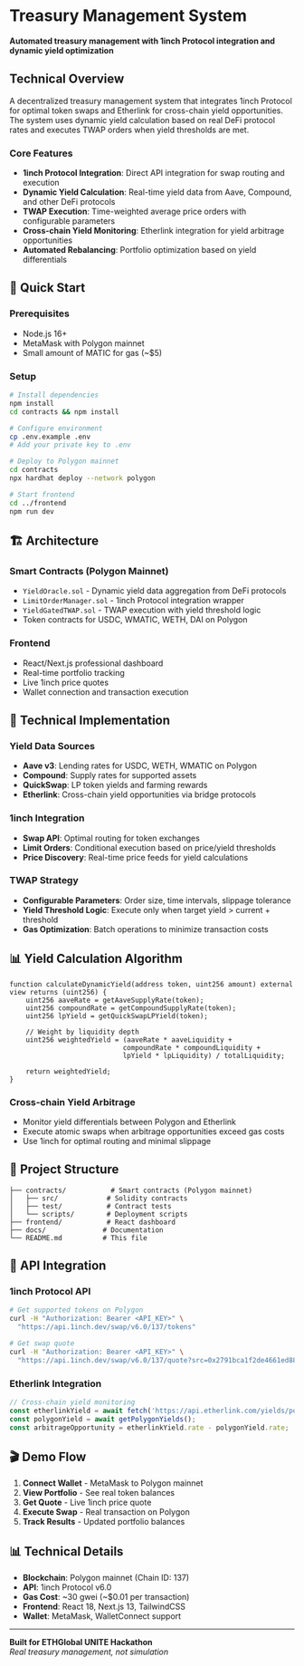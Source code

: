 # Treasury Management System

**Automated treasury management with 1inch Protocol integration and dynamic yield optimization**

## Technical Overview

A decentralized treasury management system that integrates 1inch Protocol for optimal token swaps and Etherlink for cross-chain yield opportunities. The system uses dynamic yield calculation based on real DeFi protocol rates and executes TWAP orders when yield thresholds are met.

### Core Features

- **1inch Protocol Integration**: Direct API integration for swap routing and execution
- **Dynamic Yield Calculation**: Real-time yield data from Aave, Compound, and other DeFi protocols
- **TWAP Execution**: Time-weighted average price orders with configurable parameters
- **Cross-chain Yield Monitoring**: Etherlink integration for yield arbitrage opportunities
- **Automated Rebalancing**: Portfolio optimization based on yield differentials

## 🚀 Quick Start

### Prerequisites
- Node.js 16+
- MetaMask with Polygon mainnet
- Small amount of MATIC for gas (~$5)

### Setup
```bash
# Install dependencies
npm install
cd contracts && npm install

# Configure environment
cp .env.example .env
# Add your private key to .env

# Deploy to Polygon mainnet
cd contracts
npx hardhat deploy --network polygon

# Start frontend
cd ../frontend
npm run dev
```

## 🏗️ Architecture

### Smart Contracts (Polygon Mainnet)
- `YieldOracle.sol` - Dynamic yield data aggregation from DeFi protocols
- `LimitOrderManager.sol` - 1inch Protocol integration wrapper
- `YieldGatedTWAP.sol` - TWAP execution with yield threshold logic
- Token contracts for USDC, WMATIC, WETH, DAI on Polygon

### Frontend
- React/Next.js professional dashboard
- Real-time portfolio tracking
- Live 1inch price quotes
- Wallet connection and transaction execution

## 🔧 Technical Implementation

### Yield Data Sources
- **Aave v3**: Lending rates for USDC, WETH, WMATIC on Polygon
- **Compound**: Supply rates for supported assets
- **QuickSwap**: LP token yields and farming rewards
- **Etherlink**: Cross-chain yield opportunities via bridge protocols

### 1inch Integration
- **Swap API**: Optimal routing for token exchanges
- **Limit Orders**: Conditional execution based on price/yield thresholds
- **Price Discovery**: Real-time price feeds for yield calculations

### TWAP Strategy
- **Configurable Parameters**: Order size, time intervals, slippage tolerance
- **Yield Threshold Logic**: Execute only when target yield > current + threshold
- **Gas Optimization**: Batch operations to minimize transaction costs

## 📊 Yield Calculation Algorithm

```solidity
function calculateDynamicYield(address token, uint256 amount) external view returns (uint256) {
    uint256 aaveRate = getAaveSupplyRate(token);
    uint256 compoundRate = getCompoundSupplyRate(token);
    uint256 lpYield = getQuickSwapLPYield(token);
    
    // Weight by liquidity depth
    uint256 weightedYield = (aaveRate * aaveLiquidity + 
                            compoundRate * compoundLiquidity + 
                            lpYield * lpLiquidity) / totalLiquidity;
    
    return weightedYield;
}
```

### Cross-chain Yield Arbitrage
- Monitor yield differentials between Polygon and Etherlink
- Execute atomic swaps when arbitrage opportunities exceed gas costs
- Use 1inch for optimal routing and minimal slippage

## 📁 Project Structure

```
├── contracts/           # Smart contracts (Polygon mainnet)
│   ├── src/            # Solidity contracts
│   ├── test/           # Contract tests
│   └── scripts/        # Deployment scripts
├── frontend/           # React dashboard
├── docs/              # Documentation
└── README.md          # This file
```

## 🧪 API Integration

### 1inch Protocol API
```bash
# Get supported tokens on Polygon
curl -H "Authorization: Bearer <API_KEY>" \
  "https://api.1inch.dev/swap/v6.0/137/tokens"

# Get swap quote
curl -H "Authorization: Bearer <API_KEY>" \
  "https://api.1inch.dev/swap/v6.0/137/quote?src=0x2791bca1f2de4661ed88a30c99a7a9449aa84174&dst=0x7ceb23fd6bc0add59e62ac25578270cff1b9f619&amount=1000000"
```

### Etherlink Integration
```javascript
// Cross-chain yield monitoring
const etherlinkYield = await fetch('https://api.etherlink.com/yields/polygon');
const polygonYield = await getPolygonYields();
const arbitrageOpportunity = etherlinkYield.rate - polygonYield.rate;
```

## 🎬 Demo Flow

1. **Connect Wallet** - MetaMask to Polygon mainnet
2. **View Portfolio** - See real token balances
3. **Get Quote** - Live 1inch price quote
4. **Execute Swap** - Real transaction on Polygon
5. **Track Results** - Updated portfolio balances

## 📊 Technical Details

- **Blockchain**: Polygon mainnet (Chain ID: 137)
- **API**: 1inch Protocol v6.0
- **Gas Cost**: ~30 gwei (~$0.01 per transaction)
- **Frontend**: React 18, Next.js 13, TailwindCSS
- **Wallet**: MetaMask, WalletConnect support

---

**Built for ETHGlobal UNITE Hackathon**  
*Real treasury management, not simulation*
